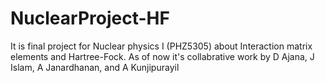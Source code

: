# NuclearProject-HF
It is final project for Nuclear physics I (PHZ5305) about Interaction matrix elements and Hartree-Fock. As of now it's collabrative work by D Ajana, J Islam, A Janardhanan, and A Kunjipurayil
